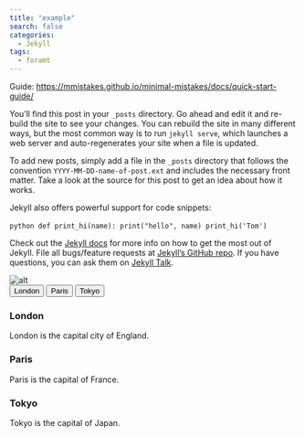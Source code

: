 ```yaml
---
title: "example"
search: false
categories: 
  - Jekyll
tags: 
  - foramt
---
```

Guide: https://mmistakes.github.io/minimal-mistakes/docs/quick-start-guide/

You’ll find this post in your `_posts` directory. Go ahead and edit it and re-build the site to see your changes. You can rebuild the site in many different ways, but the most common way is to run `jekyll serve`, which launches a web server and auto-regenerates your site when a file is updated.

To add new posts, simply add a file in the `_posts` directory that follows the convention `YYYY-MM-DD-name-of-post.ext` and includes the necessary front matter. Take a look at the source for this post to get an idea about how it works.

Jekyll also offers powerful support for code snippets:

​```python
def print_hi(name):
  print("hello", name)
print_hi('Tom')
​```

Check out the [Jekyll docs][jekyll-docs] for more info on how to get the most out of Jekyll. File all bugs/feature requests at [Jekyll’s GitHub repo][jekyll-gh]. If you have questions, you can ask them on [Jekyll Talk][jekyll-talk].

[jekyll-docs]: https://jekyllrb.com/docs/home
[jekyll-gh]:   https://github.com/jekyll/jekyll
[jekyll-talk]: https://talk.jekyllrb.com/

<img src="https://i.imgur.com/R9mFcai.png" height="" alt="alt" caption="cations"/>


<!-- Tab links -->  
<div class="tab">  
<button class="tablinks"  onclick="openCity(event, 'London')">London</button>  
<button class="tablinks"  onclick="openCity(event, 'Paris')">Paris</button>  
<button class="tablinks"  onclick="openCity(event, 'Tokyo')">Tokyo</button>  
</div>  
  
<!-- Tab content -->  
<div id="London"  class="tabcontent">  
<h3>London</h3>  
<p>London is the capital city of England.</p>  
</div>  
  
<div id="Paris"  class="tabcontent">  
<h3>Paris</h3>  
<p>Paris is the capital of France.</p>  
</div>  
  
<div id="Tokyo"  class="tabcontent">  
<h3>Tokyo</h3>  
<p>Tokyo is the capital of Japan.</p>  
</div>
<!--stackedit_data:
eyJoaXN0b3J5IjpbLTc0NTI1NDQyNiwxMDgwOTAzMzI4LDEwMD
kzNjkzNDAsLTMwNTc4NzE2OSwxMDgwOTAzMzI4LC0xNjU2MDYz
NzU5XX0=
-->